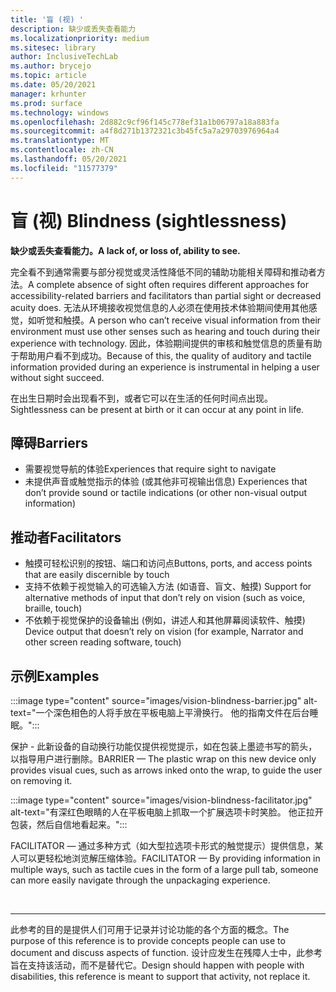 ```yaml
---
title: '盲 (视) '
description: 缺少或丢失查看能力
ms.localizationpriority: medium
ms.sitesec: library
author: InclusiveTechLab
ms.author: brycejo
ms.topic: article
ms.date: 05/20/2021
manager: krhunter
ms.prod: surface
ms.technology: windows
ms.openlocfilehash: 2d882c9cf96f145c778ef31a1b06797a18a883fa
ms.sourcegitcommit: a4f8d271b1372321c3b45fc5a7a29703976964a4
ms.translationtype: MT
ms.contentlocale: zh-CN
ms.lasthandoff: 05/20/2021
ms.locfileid: "11577379"
---
```

# <a name="blindness-sightlessness"></a><span data-ttu-id="9c13c-103">盲 (视) </span><span class="sxs-lookup"><span data-stu-id="9c13c-103">Blindness (sightlessness)</span></span>

**<span data-ttu-id="9c13c-104">缺少或丢失查看能力。</span><span class="sxs-lookup"><span data-stu-id="9c13c-104">A lack of, or loss of, ability to see.</span></span>**

<span data-ttu-id="9c13c-105">完全看不到通常需要与部分视觉或灵活性降低不同的辅助功能相关障碍和推动者方法。</span><span class="sxs-lookup"><span data-stu-id="9c13c-105">A complete absence of sight often requires different approaches for accessibility-related barriers and facilitators than partial sight or decreased acuity does.</span></span> <span data-ttu-id="9c13c-106">无法从环境接收视觉信息的人必须在使用技术体验期间使用其他感觉，如听觉和触摸。</span><span class="sxs-lookup"><span data-stu-id="9c13c-106">A person who can’t receive visual information from their environment must use other senses such as hearing and touch during their experience with technology.</span></span> <span data-ttu-id="9c13c-107">因此，体验期间提供的审核和触觉信息的质量有助于帮助用户看不到成功。</span><span class="sxs-lookup"><span data-stu-id="9c13c-107">Because of this, the quality of auditory and tactile information provided during an experience is instrumental in helping a user without sight succeed.</span></span> 

<span data-ttu-id="9c13c-108">在出生日期时会出现看不到，或者它可以在生活的任何时间点出现。</span><span class="sxs-lookup"><span data-stu-id="9c13c-108">Sightlessness can be present at birth or it can occur at any point in life.</span></span>

## <a name="barriers"></a><span data-ttu-id="9c13c-109">障碍</span><span class="sxs-lookup"><span data-stu-id="9c13c-109">Barriers</span></span>
* <span data-ttu-id="9c13c-110">需要视觉导航的体验</span><span class="sxs-lookup"><span data-stu-id="9c13c-110">Experiences that require sight to navigate</span></span>
* <span data-ttu-id="9c13c-111">未提供声音或触觉指示的体验 (或其他非可视输出信息) </span><span class="sxs-lookup"><span data-stu-id="9c13c-111">Experiences that don’t provide sound or tactile indications (or other non-visual output information)</span></span>

## <a name="facilitators"></a><span data-ttu-id="9c13c-112">推动者</span><span class="sxs-lookup"><span data-stu-id="9c13c-112">Facilitators</span></span>
* <span data-ttu-id="9c13c-113">触摸可轻松识别的按钮、端口和访问点</span><span class="sxs-lookup"><span data-stu-id="9c13c-113">Buttons, ports, and access points that are easily discernible by touch</span></span>
* <span data-ttu-id="9c13c-114">支持不依赖于视觉输入的可选输入方法 (如语音、盲文、触摸) </span><span class="sxs-lookup"><span data-stu-id="9c13c-114">Support for alternative methods of input that don’t rely on vision (such as voice, braille, touch)</span></span>
* <span data-ttu-id="9c13c-115">不依赖于视觉保护的设备输出 (例如，讲述人和其他屏幕阅读软件、触摸) </span><span class="sxs-lookup"><span data-stu-id="9c13c-115">Device output that doesn’t rely on vision (for example, Narrator and other screen reading software, touch)</span></span>

## <a name="examples"></a><span data-ttu-id="9c13c-116">示例</span><span class="sxs-lookup"><span data-stu-id="9c13c-116">Examples</span></span>

:::image type="content" source="images/vision-blindness-barrier.jpg" alt-text="一个深色相色的人将手放在平板电脑上平滑换行。 他的指南文件在后台睡眠。":::

<span data-ttu-id="9c13c-119">保护 - 此新设备的自动换行功能仅提供视觉提示，如在包装上墨迹书写的箭头，以指导用户进行删除。</span><span class="sxs-lookup"><span data-stu-id="9c13c-119">BARRIER — The plastic wrap on this new device only provides visual cues, such as arrows inked onto the wrap, to guide the user on removing it.</span></span>

:::image type="content" source="images/vision-blindness-facilitator.jpg" alt-text="有深红色眼睛的人在平板电脑上抓取一个扩展选项卡时笑脸。 他正拉开包装，然后自信地看起来。":::

<span data-ttu-id="9c13c-122">FACILITATOR — 通过多种方式（如大型拉选项卡形式的触觉提示）提供信息，某人可以更轻松地浏览解压缩体验。</span><span class="sxs-lookup"><span data-stu-id="9c13c-122">FACILITATOR — By providing information in multiple ways, such as tactile cues in the form of a large pull tab, someone can more easily navigate through the unpackaging experience.</span></span>

&nbsp;

[comment]: # (Footer 语句)
___
<span data-ttu-id="9c13c-124">此参考的目的是提供人们可用于记录并讨论功能的各个方面的概念。</span><span class="sxs-lookup"><span data-stu-id="9c13c-124">The purpose of this reference is to provide concepts people can use to document and discuss aspects of function.</span></span> <span data-ttu-id="9c13c-125">设计应发生在残障人士中，此参考旨在支持该活动，而不是替代它。</span><span class="sxs-lookup"><span data-stu-id="9c13c-125">Design should happen with people with disabilities, this reference is meant to support that activity, not replace it.</span></span> 